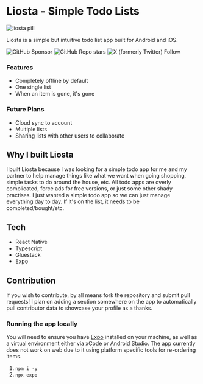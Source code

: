 # Liosta - Simple Todo Lists
![liosta pill](https://github.com/tommerty/liosta/assets/86270372/8972b58b-bbce-4016-a850-fce3a11b50a5)

Liosta is a simple but intuitive todo list app built for Android and iOS. 

![GitHub Sponsor](https://img.shields.io/github/sponsors/tommerty?label=Sponsor&logo=GitHub)
![GitHub Repo stars](https://img.shields.io/github/stars/tommerty/liosta)
![X (formerly Twitter) Follow](https://img.shields.io/twitter/follow/IRLCreate)


### Features
- Completely offline by default 
- One single list
- When an item is gone, it's gone

### Future Plans
- Cloud sync to account
- Multiple lists
- Sharing lists with other users to collaborate

## Why I built Liosta
I built Liosta because I was looking for a simple todo app for me and my partner to help manage things like what we want when going shopping, simple tasks to do around the house, etc. All todo apps are overly complicated, force ads for free versions, or just some other shady practises. I just wanted a simple todo app so we can just manage everything day to day. If it's on the list, it needs to be completed/bought/etc.

## Tech
- React Native
- Typescript
- Gluestack
- Expo

## Contribution
If you wish to contribute, by all means fork the repository and submit pull requests! I plan on adding a section somewhere on the app to automatically pull contributor data to showcase your profile as a thanks.

### Running the app locally
You will need to ensure you have [Expo](https://expo.dev) installed on your machine, as well as a virtual environment either via xCode or Android Studio. The app currently does not work on web due to it using platform specific tools for re-ordering items.

1. `npm i -y`
2. `npx expo`
